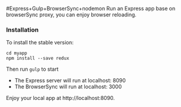 #Express+Gulp+BrowserSync+nodemon
Run an Express app base on browserSync proxy, you can enjoy browser reloading.

### Installation

To install the stable version:

```
cd myapp
npm install --save redux
```


Then run `gulp` to start

  * The Express server will run at localhost: 8090
  * The BrowserSync will run at localhost: 3000

Enjoy your local app at http://localhost:8090.
